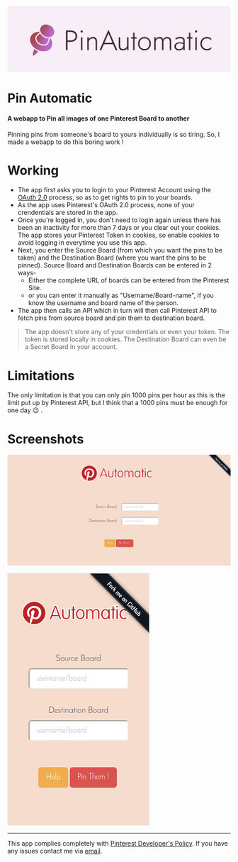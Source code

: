 ![PinAutomatic Logo](static/img/pinterest.png)
# Pin Automatic
#### A webapp to Pin all images of one Pinterest Board to another
Pinning pins from someone's board to yours individually is so tiring. So, I made a webapp to do this boring work !

# Working
* The app first asks you to login to your Pinterest Account using the [OAuth 2.0](href="http://oauth.net/documentation/") process, so as to get rights to pin to your boards.
* As the app uses Pinterest's OAuth 2.0 process, none of your crendentials are stored in the app.
* Once you're logged in, you don't need to login again unless there has been an inactivity for more than 7 days or you clear out your cookies. The app stores your Pinterest Token in cookies, so enable cookies to avoid logging in everytime you use this app.
* Next, you enter the Source Board (from which you want the pins to be taken) and the Destination Board (where you want the pins to be pinned). Source Board and Destination Boards can be entered in 2 ways-
  * Either the complete URL of boards can be entered from the Pinterest Site.
  * or you can enter it manually as "Username/Board-name", if you know the username and board name of the person.
* The app then calls an API which in turn will then call Pinterest API to fetch pins from source board and pin them to destination board.

> The app doesn't store any of your credentials or even your token. The token is stored locally in cookies.
> The Destination Board can even be a Secret Board in your account.

# Limitations
The only limitation is that you can only pin 1000 pins per hour as this is the limit put up by Pinterest API, but I think that a 1000 pins must be enough for one day :wink: .

# Screenshots
![Screenshot 1](static/img/ss/ss1.png)

![Screenshot 2](static/img/ss/ss2.png)

--------------------------
This app complies completely with [Pinterest Developer's Policy](https://developers.pinterest.com/policy/). If you have any issues contact me via [email](http://scr.im/3hmx).